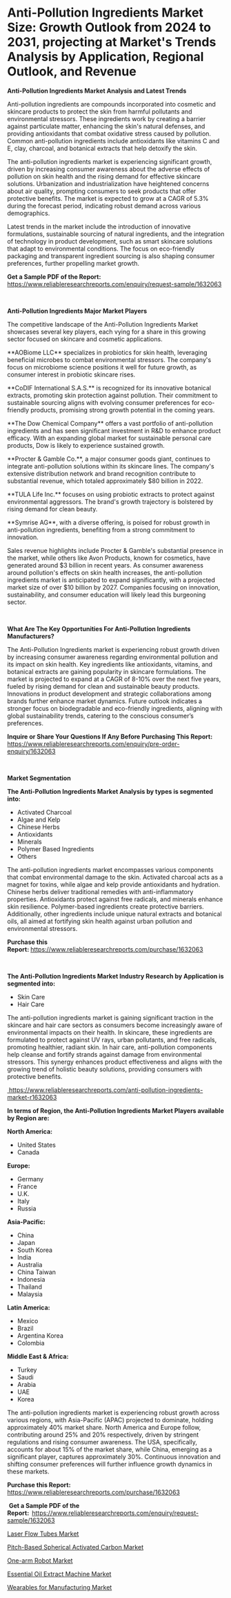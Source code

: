 <p><h1>Anti-Pollution Ingredients Market Size: Growth Outlook from 2024 to 2031, projecting at Market's Trends Analysis by Application, Regional Outlook, and Revenue</h1></p><p><strong>Anti-Pollution Ingredients Market Analysis and Latest Trends</strong></p>
<p><p>Anti-pollution ingredients are compounds incorporated into cosmetic and skincare products to protect the skin from harmful pollutants and environmental stressors. These ingredients work by creating a barrier against particulate matter, enhancing the skin's natural defenses, and providing antioxidants that combat oxidative stress caused by pollution. Common anti-pollution ingredients include antioxidants like vitamins C and E, clay, charcoal, and botanical extracts that help detoxify the skin.</p><p>The anti-pollution ingredients market is experiencing significant growth, driven by increasing consumer awareness about the adverse effects of pollution on skin health and the rising demand for effective skincare solutions. Urbanization and industrialization have heightened concerns about air quality, prompting consumers to seek products that offer protective benefits. The market is expected to grow at a CAGR of 5.3% during the forecast period, indicating robust demand across various demographics. </p><p>Latest trends in the market include the introduction of innovative formulations, sustainable sourcing of natural ingredients, and the integration of technology in product development, such as smart skincare solutions that adapt to environmental conditions. The focus on eco-friendly packaging and transparent ingredient sourcing is also shaping consumer preferences, further propelling market growth.</p></p>
<p><strong>Get a Sample PDF of the Report:&nbsp;</strong> <a href="https://www.reliableresearchreports.com/enquiry/request-sample/1632063?utm_campaign=32&utm_medium=2&utm_source=Github&utm_content=ia&utm_term=27102024&utm_id=anti-pollution-ingredients">https://www.reliableresearchreports.com/enquiry/request-sample/1632063</a></p>
<p>&nbsp;</p>
<p><strong>Anti-Pollution Ingredients Major Market Players</strong></p>
<p><p>The competitive landscape of the Anti-Pollution Ingredients Market showcases several key players, each vying for a share in this growing sector focused on skincare and cosmetic applications. </p><p>**AOBiome LLC** specializes in probiotics for skin health, leveraging beneficial microbes to combat environmental stressors. The company's focus on microbiome science positions it well for future growth, as consumer interest in probiotic skincare rises.</p><p>**CoDIF International S.A.S.** is recognized for its innovative botanical extracts, promoting skin protection against pollution. Their commitment to sustainable sourcing aligns with evolving consumer preferences for eco-friendly products, promising strong growth potential in the coming years.</p><p>**The Dow Chemical Company** offers a vast portfolio of anti-pollution ingredients and has seen significant investment in R&D to enhance product efficacy. With an expanding global market for sustainable personal care products, Dow is likely to experience sustained growth.</p><p>**Procter & Gamble Co.**, a major consumer goods giant, continues to integrate anti-pollution solutions within its skincare lines. The company's extensive distribution network and brand recognition contribute to substantial revenue, which totaled approximately $80 billion in 2022.</p><p>**TULA Life Inc.** focuses on using probiotic extracts to protect against environmental aggressors. The brand's growth trajectory is bolstered by rising demand for clean beauty.</p><p>**Symrise AG**, with a diverse offering, is poised for robust growth in anti-pollution ingredients, benefiting from a strong commitment to innovation.</p><p>Sales revenue highlights include Procter & Gamble's substantial presence in the market, while others like Avon Products, known for cosmetics, have generated around $3 billion in recent years. As consumer awareness around pollution's effects on skin health increases, the anti-pollution ingredients market is anticipated to expand significantly, with a projected market size of over $10 billion by 2027. Companies focusing on innovation, sustainability, and consumer education will likely lead this burgeoning sector.</p></p>
<p>&nbsp;</p>
<p><strong>What Are The Key Opportunities For Anti-Pollution Ingredients Manufacturers?</strong></p>
<p><p>The Anti-Pollution Ingredients market is experiencing robust growth driven by increasing consumer awareness regarding environmental pollution and its impact on skin health. Key ingredients like antioxidants, vitamins, and botanical extracts are gaining popularity in skincare formulations. The market is projected to expand at a CAGR of 8-10% over the next five years, fueled by rising demand for clean and sustainable beauty products. Innovations in product development and strategic collaborations among brands further enhance market dynamics. Future outlook indicates a stronger focus on biodegradable and eco-friendly ingredients, aligning with global sustainability trends, catering to the conscious consumer’s preferences.</p></p>
<p><strong>Inquire or Share Your Questions If Any Before Purchasing This Report:</strong> <a href="https://www.reliableresearchreports.com/enquiry/pre-order-enquiry/1632063?utm_campaign=32&utm_medium=2&utm_source=Github&utm_content=ia&utm_term=27102024&utm_id=anti-pollution-ingredients">https://www.reliableresearchreports.com/enquiry/pre-order-enquiry/1632063</a></p>
<p>&nbsp;</p>
<p><strong>Market Segmentation</strong></p>
<p><strong>The Anti-Pollution Ingredients Market Analysis by types is segmented into:</strong></p>
<p><ul><li>Activated Charcoal</li><li>Algae and Kelp</li><li>Chinese Herbs</li><li>Antioxidants</li><li>Minerals</li><li>Polymer Based Ingredients</li><li>Others</li></ul></p>
<p><p>The anti-pollution ingredients market encompasses various components that combat environmental damage to the skin. Activated charcoal acts as a magnet for toxins, while algae and kelp provide antioxidants and hydration. Chinese herbs deliver traditional remedies with anti-inflammatory properties. Antioxidants protect against free radicals, and minerals enhance skin resilience. Polymer-based ingredients create protective barriers. Additionally, other ingredients include unique natural extracts and botanical oils, all aimed at fortifying skin health against urban pollution and environmental stressors.</p></p>
<p><strong>Purchase this Report:&nbsp;</strong><a href="https://www.reliableresearchreports.com/purchase/1632063?utm_campaign=32&utm_medium=2&utm_source=Github&utm_content=ia&utm_term=27102024&utm_id=anti-pollution-ingredients">https://www.reliableresearchreports.com/purchase/1632063</a></p>
<p>&nbsp;</p>
<p><strong>The Anti-Pollution Ingredients Market Industry Research by Application is segmented into:</strong></p>
<p><ul><li>Skin Care</li><li>Hair Care</li></ul></p>
<p><p>The anti-pollution ingredients market is gaining significant traction in the skincare and hair care sectors as consumers become increasingly aware of environmental impacts on their health. In skincare, these ingredients are formulated to protect against UV rays, urban pollutants, and free radicals, promoting healthier, radiant skin. In hair care, anti-pollution components help cleanse and fortify strands against damage from environmental stressors. This synergy enhances product effectiveness and aligns with the growing trend of holistic beauty solutions, providing consumers with protective benefits.</p></p>
<p><a href="https://www.reliableresearchreports.com/anti-pollution-ingredients-market-r1632063?utm_campaign=32&utm_medium=2&utm_source=Github&utm_content=ia&utm_term=27102024&utm_id=anti-pollution-ingredients">&nbsp;https://www.reliableresearchreports.com/anti-pollution-ingredients-market-r1632063</a></p>
<p><strong>In terms of Region, the Anti-Pollution Ingredients Market Players available by Region are:</strong></p>
<p>
    <p> <strong> North America: </strong>
        <ul>
            <li>United States</li>
            <li>Canada</li>
        </ul>
        </p> 
    <p> <strong> Europe: </strong>
        <ul>
            <li>Germany</li>
            <li>France</li>
            <li>U.K.</li>
            <li>Italy</li>
            <li>Russia</li>
        </ul>
        </p> 
    <p> <strong> Asia-Pacific: </strong>
        <ul>
            <li>China</li>
            <li>Japan</li>
            <li>South Korea</li>
            <li>India</li>
            <li>Australia</li>
            <li>China Taiwan</li>
            <li>Indonesia</li>
            <li>Thailand</li>
            <li>Malaysia</li>
        </ul>
        </p> 
    <p> <strong> Latin America: </strong>
        <ul>
            <li>Mexico</li>
            <li>Brazil</li>
            <li>Argentina Korea</li>
            <li>Colombia</li>
        </ul>
        </p> 
    <p> <strong> Middle East & Africa: </strong>
        <ul>
            <li>Turkey</li>
            <li>Saudi</li>
            <li>Arabia</li>
            <li>UAE</li>
            <li>Korea</li>
        </ul>
    </p>
    </p>
<p><p>The anti-pollution ingredients market is experiencing robust growth across various regions, with Asia-Pacific (APAC) projected to dominate, holding approximately 40% market share. North America and Europe follow, contributing around 25% and 20% respectively, driven by stringent regulations and rising consumer awareness. The USA, specifically, accounts for about 15% of the market share, while China, emerging as a significant player, captures approximately 30%. Continuous innovation and shifting consumer preferences will further influence growth dynamics in these markets.</p></p>
<p><strong>Purchase this Report: </strong><a href="https://www.reliableresearchreports.com/purchase/1632063?utm_campaign=32&utm_medium=2&utm_source=Github&utm_content=ia&utm_term=27102024&utm_id=anti-pollution-ingredients">https://www.reliableresearchreports.com/purchase/1632063</a></p>
<p>&nbsp;<strong>Get a Sample PDF of the Report:&nbsp;&nbsp;</strong><a href="https://www.reliableresearchreports.com/enquiry/request-sample/1632063?utm_campaign=32&utm_medium=2&utm_source=Github&utm_content=ia&utm_term=27102024&utm_id=anti-pollution-ingredients">https://www.reliableresearchreports.com/enquiry/request-sample/1632063</a></p>
<p><strong></strong></p>
<p><p><a href="https://issuu.com/reportprime-2/docs/laser-flow-tubes-market-size-2030.p_ffb53e5645735c?utm_campaign=32&utm_medium=2&utm_source=Github&utm_content=ia&utm_term=27102024&utm_id=anti-pollution-ingredients">Laser Flow Tubes Market</a></p><p><a href="https://www.linkedin.com/pulse/global-pitch-based-spherical-activated-carbon-market-product-types-mpewc?utm_campaign=32&utm_medium=2&utm_source=Github&utm_content=ia&utm_term=27102024&utm_id=anti-pollution-ingredients">Pitch-Based Spherical Activated Carbon Market</a></p><p><a href="https://github.com/JavierDDowns/Market-Research-Report-List-1/blob/main/one-arm-robot-market.md?utm_campaign=32&utm_medium=2&utm_source=Github&utm_content=ia&utm_term=27102024&utm_id=anti-pollution-ingredients">One-arm Robot Market</a></p><p><a href="https://www.linkedin.com/pulse/market-forecasting-change-global-essential-oil-extract-machine-lxavc?utm_campaign=32&utm_medium=2&utm_source=Github&utm_content=ia&utm_term=27102024&utm_id=anti-pollution-ingredients">Essential Oil Extract Machine Market</a></p><p><a href="https://issuu.com/reportprime-2/docs/wearables-for-manufacturing-market-_90544e473fb0ec?utm_campaign=32&utm_medium=2&utm_source=Github&utm_content=ia&utm_term=27102024&utm_id=anti-pollution-ingredients">Wearables for Manufacturing Market</a></p></p>